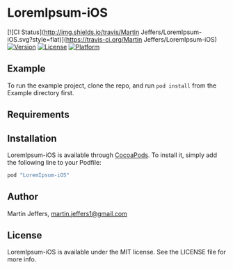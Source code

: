 # LoremIpsum-iOS

[![CI Status](http://img.shields.io/travis/Martin Jeffers/LoremIpsum-iOS.svg?style=flat)](https://travis-ci.org/Martin Jeffers/LoremIpsum-iOS)
[![Version](https://img.shields.io/cocoapods/v/LoremIpsum-iOS.svg?style=flat)](http://cocoapods.org/pods/LoremIpsum-iOS)
[![License](https://img.shields.io/cocoapods/l/LoremIpsum-iOS.svg?style=flat)](http://cocoapods.org/pods/LoremIpsum-iOS)
[![Platform](https://img.shields.io/cocoapods/p/LoremIpsum-iOS.svg?style=flat)](http://cocoapods.org/pods/LoremIpsum-iOS)

## Example

To run the example project, clone the repo, and run `pod install` from the Example directory first.

## Requirements

## Installation

LoremIpsum-iOS is available through [CocoaPods](http://cocoapods.org). To install
it, simply add the following line to your Podfile:

```ruby
pod "LoremIpsum-iOS"
```

## Author

Martin Jeffers, martin.jeffers1@gmail.com

## License

LoremIpsum-iOS is available under the MIT license. See the LICENSE file for more info.
